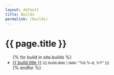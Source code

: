 ```yaml
---
layout: default
title: Builds
permalink: /builds/
---
```


<h1>{{ page.title }}</h1>

<ul>
  {% for build in site.builds %}
    <li>
      <a href="{{ build.url | relative_url }}">{{ build.title }}</a>
      <small>({{ build.date | date: "%b %-d, %Y" }})</small>
    </li>
  {% endfor %}
</ul>
